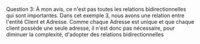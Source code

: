 Question 3:
À mon avis, ce n'est pas toutes les relations bidirectionnelles qui sont importantes.
Dans cet exemple 3, nous avons une relation entre l'entité Client et Adresse.
Comme chaque Adresse est unique et que chaque client possède une seule adresse, il n'est donc pas nécessaire,
pour diminuer la complexité, d'adopter des relations bidirectionnelles